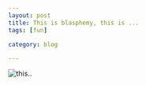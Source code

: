 ```yaml
---
layout: post
title: This is blasphemy, this is ...
tags: [fun]

category: blog

---
```


![this..](http://i.imgur.com/eb10cjH.jpg)

